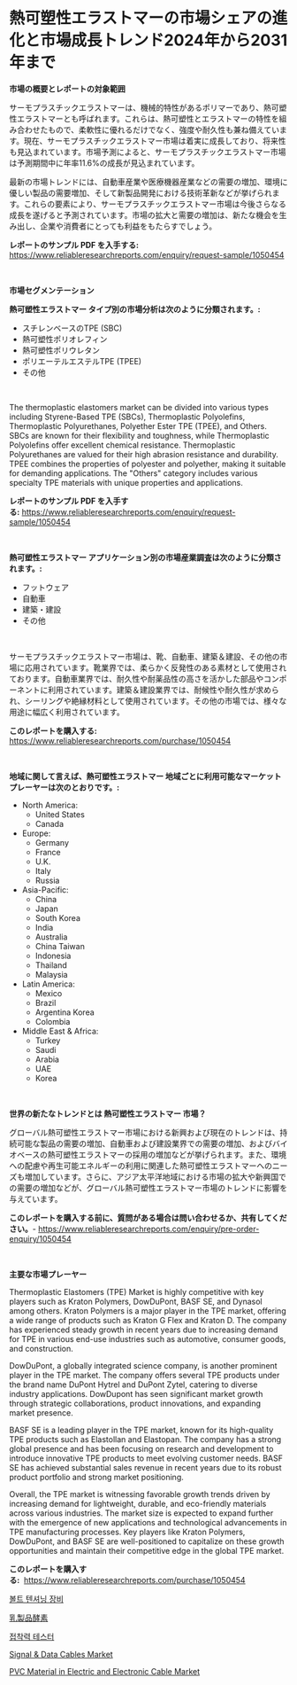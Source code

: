 <p><h1>熱可塑性エラストマーの市場シェアの進化と市場成長トレンド2024年から2031年まで</h1></p><p><strong>市場の概要とレポートの対象範囲</strong></p>
<p><p>サーモプラスチックエラストマーは、機械的特性があるポリマーであり、熱可塑性エラストマーとも呼ばれます。これらは、熱可塑性とエラストマーの特性を組み合わせたもので、柔軟性に優れるだけでなく、強度や耐久性も兼ね備えています。現在、サーモプラスチックエラストマー市場は着実に成長しており、将来性も見込まれています。市場予測によると、サーモプラスチックエラストマー市場は予測期間中に年率11.6%の成長が見込まれています。</p><p>最新の市場トレンドには、自動車産業や医療機器産業などの需要の増加、環境に優しい製品の需要増加、そして新製品開発における技術革新などが挙げられます。これらの要素により、サーモプラスチックエラストマー市場は今後さらなる成長を遂げると予測されています。市場の拡大と需要の増加は、新たな機会を生み出し、企業や消費者にとっても利益をもたらすでしょう。</p></p>
<p><strong>レポートのサンプル PDF を入手する:</strong> <a href="https://www.reliableresearchreports.com/enquiry/request-sample/1050454">https://www.reliableresearchreports.com/enquiry/request-sample/1050454</a></p>
<p>&nbsp;</p>
<p><strong>市場セグメンテーション</strong></p>
<p><strong>熱可塑性エラストマー タイプ別の市場分析は次のように分類されます。:</strong></p>
<p><ul><li>スチレンベースのTPE (SBC)</li><li>熱可塑性ポリオレフィン</li><li>熱可塑性ポリウレタン</li><li>ポリエーテルエステルTPE (TPEE)</li><li>その他</li></ul></p>
<p>&nbsp;</p>
<p><p>The thermoplastic elastomers market can be divided into various types including Styrene-Based TPE (SBCs), Thermoplastic Polyolefins, Thermoplastic Polyurethanes, Polyether Ester TPE (TPEE), and Others. SBCs are known for their flexibility and toughness, while Thermoplastic Polyolefins offer excellent chemical resistance. Thermoplastic Polyurethanes are valued for their high abrasion resistance and durability. TPEE combines the properties of polyester and polyether, making it suitable for demanding applications. The "Others" category includes various specialty TPE materials with unique properties and applications.</p></p>
<p><strong>レポートのサンプル PDF を入手する:</strong>&nbsp;<a href="https://www.reliableresearchreports.com/enquiry/request-sample/1050454">https://www.reliableresearchreports.com/enquiry/request-sample/1050454</a></p>
<p>&nbsp;</p>
<p><strong> 熱可塑性エラストマー アプリケーション別の市場産業調査は次のように分類されます。:</strong></p>
<p><ul><li>フットウェア</li><li>自動車</li><li>建築・建設</li><li>その他</li></ul></p>
<p>&nbsp;</p>
<p><p>サーモプラスチックエラストマー市場は、靴、自動車、建築＆建設、その他の市場に応用されています。靴業界では、柔らかく反発性のある素材として使用されております。自動車業界では、耐久性や耐薬品性の高さを活かした部品やコンポーネントに利用されています。建築＆建設業界では、耐候性や耐久性が求められ、シーリングや絶縁材料として使用されています。その他の市場では、様々な用途に幅広く利用されています。</p></p>
<p><strong>このレポートを購入する:</strong>&nbsp; <a href="https://www.reliableresearchreports.com/purchase/1050454">https://www.reliableresearchreports.com/purchase/1050454</a></p>
<p>&nbsp;</p>
<p><strong>地域に関して言えば、熱可塑性エラストマー 地域ごとに利用可能なマーケットプレーヤーは次のとおりです。:</strong></p>
<p><ul>
    <li>
        North America:
        <ul>
            <li>United States</li>
            <li>Canada</li>
        </ul>
    </li>
    <li>
        Europe:
        <ul>
            <li>Germany</li>
            <li>France</li>
            <li>U.K.</li>
            <li>Italy</li>
            <li>Russia</li>
        </ul>
    </li>
    <li>
        Asia-Pacific:
        <ul>
            <li>China</li>
            <li>Japan</li>
            <li>South Korea</li>
            <li>India</li>
            <li>Australia</li>
            <li>China Taiwan</li>
            <li>Indonesia</li>
            <li>Thailand</li>
            <li>Malaysia</li>
        </ul>
    </li>
    <li>
        Latin America:
        <ul>
            <li>Mexico</li>
            <li>Brazil</li>
            <li>Argentina Korea</li>
            <li>Colombia</li>
        </ul>
    </li>
    <li>
        Middle East & Africa:
        <ul>
            <li>Turkey</li>
            <li>Saudi</li>
            <li>Arabia</li>
            <li>UAE</li>
            <li>Korea</li>
        </ul>
    </li>
    </ul></p>
<p>&nbsp;</p>
<p><strong>世界の新たなトレンドとは 熱可塑性エラストマー 市場？</strong></p>
<p><p>グローバル熱可塑性エラストマー市場における新興および現在のトレンドは、持続可能な製品の需要の増加、自動車および建設業界での需要の増加、およびバイオベースの熱可塑性エラストマーの採用の増加などが挙げられます。また、環境への配慮や再生可能エネルギーの利用に関連した熱可塑性エラストマーへのニーズも増加しています。さらに、アジア太平洋地域における市場の拡大や新興国での需要の増加などが、グローバル熱可塑性エラストマー市場のトレンドに影響を与えています。</p></p>
<p><strong>このレポートを購入する前に、質問がある場合は問い合わせるか、共有してください。</strong>- <a href="https://www.reliableresearchreports.com/enquiry/pre-order-enquiry/1050454">https://www.reliableresearchreports.com/enquiry/pre-order-enquiry/1050454</a></p>
<p>&nbsp;</p>
<p><strong>主要な市場プレーヤー</strong></p>
<p><p>Thermoplastic Elastomers (TPE) Market is highly competitive with key players such as Kraton Polymers, DowDuPont, BASF SE, and Dynasol among others. Kraton Polymers is a major player in the TPE market, offering a wide range of products such as Kraton G Flex and Kraton D. The company has experienced steady growth in recent years due to increasing demand for TPE in various end-use industries such as automotive, consumer goods, and construction.</p><p>DowDuPont, a globally integrated science company, is another prominent player in the TPE market. The company offers several TPE products under the brand name DuPont Hytrel and DuPont Zytel, catering to diverse industry applications. DowDupont has seen significant market growth through strategic collaborations, product innovations, and expanding market presence.</p><p>BASF SE is a leading player in the TPE market, known for its high-quality TPE products such as Elastollan and Elastopan. The company has a strong global presence and has been focusing on research and development to introduce innovative TPE products to meet evolving customer needs. BASF SE has achieved substantial sales revenue in recent years due to its robust product portfolio and strong market positioning.</p><p>Overall, the TPE market is witnessing favorable growth trends driven by increasing demand for lightweight, durable, and eco-friendly materials across various industries. The market size is expected to expand further with the emergence of new applications and technological advancements in TPE manufacturing processes. Key players like Kraton Polymers, DowDuPont, and BASF SE are well-positioned to capitalize on these growth opportunities and maintain their competitive edge in the global TPE market.</p></p>
<p><strong>このレポートを購入する:</strong>&nbsp;&nbsp;<a href="https://www.reliableresearchreports.com/purchase/1050454">https://www.reliableresearchreports.com/purchase/1050454</a></p>
<p><p><a href="https://github.com/sammyUltyylrich9067856/Market-Research-Report-List-1/blob/main/896799613126.md">볼트 텐셔닝 장비</a></p><p><a href="https://github.com/ReyesKohler20231/Market-Research-Report-List-1/blob/main/117393914074.md">乳製品酵素</a></p><p><a href="https://github.com/Elenrrera7685/Market-Research-Report-List-1/blob/main/743159413125.md">접착력 테스터</a></p><p><a href="https://github.com/Whitneyboyettebo9kiw7yr13/Market-Research-Report-List-1/blob/main/signal-data-cables-market.md">Signal & Data Cables Market</a></p><p><a href="https://github.com/sonuprakash1/Market-Research-Report-List-2/blob/main/pvc-material-in-electric-and-electronic-cable-market.md">PVC Material in Electric and Electronic Cable Market</a></p></p>
